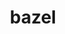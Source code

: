---
title: "bazel"
layout: cache
categories: [package, develop]
meta: {"compilers": ["none"], "num_specs": 66, "num_specs_by_stack": {"e4s": 15, "hep": 5, "ml-linux-aarch64-cpu": 21, "ml-linux-aarch64-cuda": 21, "ml-linux-x86_64-cpu": 21, "ml-linux-x86_64-cuda": 21, "ml-linux-x86_64-rocm": 25, "root": 66}, "oss": ["ubuntu22.04", "ubuntu24.04"], "platforms": ["linux"], "stacks": ["e4s", "hep", "ml-linux-aarch64-cpu", "ml-linux-aarch64-cuda", "ml-linux-x86_64-cpu", "ml-linux-x86_64-cuda", "ml-linux-x86_64-rocm", "root"], "targets": ["aarch64", "x86_64_v3"], "versions": ["6.5.0", "7.0.2"]}
spec_details: [{"compiler": "none", "hash": "2up5k5kiutqglioa46vibmde4g65jg2j", "os": "ubuntu24.04", "platform": "linux", "size": "-", "stacks": ["ml-linux-aarch64-cpu", "ml-linux-aarch64-cuda", "root"], "target": "aarch64", "variants": ["build_system=generic", "+nodepfail", "patches:=0f6940d,3e6448a,604423c,dbbf38b"], "versions": ["6.5.0"]}, {"compiler": "none", "hash": "333gj7hbycj5utw6vfs23yxg3cqglanh", "os": "ubuntu24.04", "platform": "linux", "size": "-", "stacks": ["ml-linux-x86_64-cpu", "ml-linux-x86_64-cuda", "ml-linux-x86_64-rocm", "root"], "target": "x86_64_v3", "variants": ["build_system=generic", "+nodepfail", "patches:=0f6940d,3e6448a,6ae2b80,dbbf38b"], "versions": ["7.0.2"]}, {"compiler": "none", "hash": "3zw3msuq4zmzibj4cpbai6xba2hm3t5j", "os": "ubuntu24.04", "platform": "linux", "size": "-", "stacks": ["ml-linux-aarch64-cpu", "ml-linux-aarch64-cuda", "root"], "target": "aarch64", "variants": ["build_system=generic", "+nodepfail", "patches:=0f6940d,3e6448a,604423c,dbbf38b"], "versions": ["6.5.0"]}, {"compiler": "none", "hash": "42bmokeyh6tg4ya72qfgycwfzjnwycjg", "os": "ubuntu24.04", "platform": "linux", "size": "-", "stacks": ["ml-linux-x86_64-cpu", "ml-linux-x86_64-cuda", "ml-linux-x86_64-rocm", "root"], "target": "x86_64_v3", "variants": ["build_system=generic", "+nodepfail", "patches:=0f6940d,3e6448a,604423c,dbbf38b"], "versions": ["6.5.0"]}, {"compiler": "none", "hash": "44p3wpxrmno7dvsvmj6la2vesz6mdpqr", "os": "ubuntu22.04", "platform": "linux", "size": "-", "stacks": ["hep", "root"], "target": "x86_64_v3", "variants": ["build_system=generic", "+nodepfail", "patches:=0f6940d,3e6448a,604423c,dbbf38b"], "versions": ["6.5.0"]}, {"compiler": "none", "hash": "4rpdsoew36bnf5co3tppuzzphwhdqhub", "os": "ubuntu24.04", "platform": "linux", "size": "-", "stacks": ["ml-linux-aarch64-cpu", "ml-linux-aarch64-cuda", "root"], "target": "aarch64", "variants": ["build_system=generic", "+nodepfail", "patches:=0f6940d,3e6448a,604423c,dbbf38b"], "versions": ["6.5.0"]}, {"compiler": "none", "hash": "57khcpgqeutvcjexps57ixz7oumkfcah", "os": "ubuntu24.04", "platform": "linux", "size": "-", "stacks": ["ml-linux-aarch64-cpu", "ml-linux-aarch64-cuda", "root"], "target": "aarch64", "variants": ["build_system=generic", "+nodepfail", "patches:=0f6940d,3e6448a,6ae2b80,dbbf38b"], "versions": ["7.0.2"]}, {"compiler": "none", "hash": "6foyjsj7kpbsoec7jeztyqlsitidkhrt", "os": "ubuntu24.04", "platform": "linux", "size": "-", "stacks": ["ml-linux-aarch64-cpu", "ml-linux-aarch64-cuda", "root"], "target": "aarch64", "variants": ["build_system=generic", "+nodepfail", "patches:=0f6940d,3e6448a,604423c,dbbf38b"], "versions": ["6.5.0"]}, {"compiler": "none", "hash": "6wn2kgiyyaewllykhxsnoe7bm32oi7gz", "os": "ubuntu22.04", "platform": "linux", "size": "-", "stacks": ["e4s", "root"], "target": "x86_64_v3", "variants": ["build_system=generic", "+nodepfail", "patches:=0f6940d,3e6448a,604423c,dbbf38b"], "versions": ["6.5.0"]}, {"compiler": "none", "hash": "7ie64rdfzb4gxmebnnofmexskwnoxq6y", "os": "ubuntu24.04", "platform": "linux", "size": "-", "stacks": ["ml-linux-x86_64-cpu", "ml-linux-x86_64-cuda", "ml-linux-x86_64-rocm", "root"], "target": "x86_64_v3", "variants": ["build_system=generic", "+nodepfail", "patches:=0f6940d,3e6448a,604423c,dbbf38b"], "versions": ["6.5.0"]}, {"compiler": "none", "hash": "7xr27b4qcxi54dfnufuk44d75lllxfka", "os": "ubuntu24.04", "platform": "linux", "size": "-", "stacks": ["ml-linux-x86_64-cpu", "ml-linux-x86_64-cuda", "ml-linux-x86_64-rocm", "root"], "target": "x86_64_v3", "variants": ["build_system=generic", "+nodepfail", "patches:=0f6940d,3e6448a,604423c,dbbf38b"], "versions": ["6.5.0"]}, {"compiler": "none", "hash": "a2xr5oyz72ftecvgeyamo6b5qriadeze", "os": "ubuntu24.04", "platform": "linux", "size": "-", "stacks": ["ml-linux-aarch64-cpu", "ml-linux-aarch64-cuda", "root"], "target": "aarch64", "variants": ["build_system=generic", "+nodepfail", "patches:=0f6940d,3e6448a,604423c,dbbf38b"], "versions": ["6.5.0"]}, {"compiler": "none", "hash": "a4a3xzxufbxmsilruhq6qwz4jnm3vjwp", "os": "ubuntu24.04", "platform": "linux", "size": "-", "stacks": ["ml-linux-x86_64-cpu", "ml-linux-x86_64-cuda", "ml-linux-x86_64-rocm", "root"], "target": "x86_64_v3", "variants": ["build_system=generic", "+nodepfail", "patches:=0f6940d,3e6448a,604423c,dbbf38b"], "versions": ["6.5.0"]}, {"compiler": "none", "hash": "a5uxlzauccitomo43qiodd7w4omvrlbn", "os": "ubuntu22.04", "platform": "linux", "size": "-", "stacks": ["e4s", "root"], "target": "x86_64_v3", "variants": ["build_system=generic", "+nodepfail", "patches:=0f6940d,3e6448a,604423c,dbbf38b"], "versions": ["6.5.0"]}, {"compiler": "none", "hash": "abn7ww7nhzfymego3akitsxsdxo2hfkm", "os": "ubuntu22.04", "platform": "linux", "size": "-", "stacks": ["e4s", "root"], "target": "x86_64_v3", "variants": ["build_system=generic", "+nodepfail", "patches:=0f6940d,3e6448a,604423c,dbbf38b"], "versions": ["6.5.0"]}, {"compiler": "none", "hash": "af4ijs46zbhxoytmbq3vibfp6olvznnq", "os": "ubuntu24.04", "platform": "linux", "size": "-", "stacks": ["ml-linux-x86_64-cpu", "ml-linux-x86_64-cuda", "ml-linux-x86_64-rocm", "root"], "target": "x86_64_v3", "variants": ["build_system=generic", "+nodepfail", "patches:=0f6940d,3e6448a,604423c,dbbf38b"], "versions": ["6.5.0"]}, {"compiler": "none", "hash": "bzrysxxi5qurlyq3k4iunydylnprpwia", "os": "ubuntu24.04", "platform": "linux", "size": "-", "stacks": ["ml-linux-x86_64-rocm", "root"], "target": "x86_64_v3", "variants": ["build_system=generic", "+nodepfail", "patches:=0f6940d,3e6448a,604423c,dbbf38b"], "versions": ["6.5.0"]}, {"compiler": "none", "hash": "cjyi5kkuy3gtoxqittowe6khme7aethn", "os": "ubuntu24.04", "platform": "linux", "size": "-", "stacks": ["ml-linux-aarch64-cpu", "ml-linux-aarch64-cuda", "root"], "target": "aarch64", "variants": ["build_system=generic", "+nodepfail", "patches:=0f6940d,3e6448a,604423c,dbbf38b"], "versions": ["6.5.0"]}, {"compiler": "none", "hash": "cmdyqpiy4gbpgl3tu7pcohtx7jyxahfs", "os": "ubuntu24.04", "platform": "linux", "size": "-", "stacks": ["ml-linux-aarch64-cpu", "ml-linux-aarch64-cuda", "root"], "target": "aarch64", "variants": ["build_system=generic", "+nodepfail", "patches:=0f6940d,3e6448a,6ae2b80,dbbf38b"], "versions": ["7.0.2"]}, {"compiler": "none", "hash": "crfsiozv3isi7et43bnnbkmdtkhyon7o", "os": "ubuntu22.04", "platform": "linux", "size": "-", "stacks": ["e4s", "root"], "target": "x86_64_v3", "variants": ["build_system=generic", "+nodepfail", "patches:=0f6940d,3e6448a,604423c,dbbf38b"], "versions": ["6.5.0"]}, {"compiler": "none", "hash": "d6htjdxuexwoaoym6btstbti7x25xtsb", "os": "ubuntu22.04", "platform": "linux", "size": "-", "stacks": ["e4s", "root"], "target": "x86_64_v3", "variants": ["build_system=generic", "+nodepfail", "patches:=0f6940d,3e6448a,604423c,dbbf38b"], "versions": ["6.5.0"]}, {"compiler": "none", "hash": "dowg3xlpjzie76qo3bf3ohaatz22sa5n", "os": "ubuntu24.04", "platform": "linux", "size": "-", "stacks": ["ml-linux-x86_64-cpu", "ml-linux-x86_64-cuda", "ml-linux-x86_64-rocm", "root"], "target": "x86_64_v3", "variants": ["build_system=generic", "+nodepfail", "patches:=0f6940d,3e6448a,604423c,dbbf38b"], "versions": ["6.5.0"]}, {"compiler": "none", "hash": "dp7qj6jjx2xylhsq6vyl32eg5rhbi7c4", "os": "ubuntu24.04", "platform": "linux", "size": "-", "stacks": ["ml-linux-x86_64-cpu", "ml-linux-x86_64-cuda", "ml-linux-x86_64-rocm", "root"], "target": "x86_64_v3", "variants": ["build_system=generic", "+nodepfail", "patches:=0f6940d,3e6448a,6ae2b80,dbbf38b"], "versions": ["7.0.2"]}, {"compiler": "none", "hash": "e6rgewznvpujgv6bjpvdlm5zcv5xkr5y", "os": "ubuntu22.04", "platform": "linux", "size": "-", "stacks": ["e4s", "root"], "target": "x86_64_v3", "variants": ["build_system=generic", "+nodepfail", "patches:=0f6940d,3e6448a,604423c,dbbf38b"], "versions": ["6.5.0"]}, {"compiler": "none", "hash": "ehrig5wekkseamy7kr47fa7ps2rfboeb", "os": "ubuntu24.04", "platform": "linux", "size": "-", "stacks": ["ml-linux-x86_64-cpu", "ml-linux-x86_64-cuda", "ml-linux-x86_64-rocm", "root"], "target": "x86_64_v3", "variants": ["build_system=generic", "+nodepfail", "patches:=0f6940d,3e6448a,6ae2b80,dbbf38b"], "versions": ["7.0.2"]}, {"compiler": "none", "hash": "eob36tjpkwpbyv5k4cdakbclvybvorwp", "os": "ubuntu24.04", "platform": "linux", "size": "-", "stacks": ["ml-linux-aarch64-cpu", "ml-linux-aarch64-cuda", "root"], "target": "aarch64", "variants": ["build_system=generic", "+nodepfail", "patches:=0f6940d,3e6448a,604423c,dbbf38b"], "versions": ["6.5.0"]}, {"compiler": "none", "hash": "eythxpazranroelldclom2fanx4atjq6", "os": "ubuntu24.04", "platform": "linux", "size": "-", "stacks": ["ml-linux-x86_64-rocm", "root"], "target": "x86_64_v3", "variants": ["build_system=generic", "+nodepfail", "patches:=0f6940d,3e6448a,604423c,dbbf38b"], "versions": ["6.5.0"]}, {"compiler": "none", "hash": "fe3sxvy62eibo3eckuutm3gcj4uajl4c", "os": "ubuntu24.04", "platform": "linux", "size": "-", "stacks": ["ml-linux-x86_64-cpu", "ml-linux-x86_64-cuda", "ml-linux-x86_64-rocm", "root"], "target": "x86_64_v3", "variants": ["build_system=generic", "+nodepfail", "patches:=0f6940d,3e6448a,6ae2b80,dbbf38b"], "versions": ["7.0.2"]}, {"compiler": "none", "hash": "gfyelg6taan2227wurmgtrnvvi3wq25j", "os": "ubuntu24.04", "platform": "linux", "size": "-", "stacks": ["ml-linux-x86_64-cpu", "ml-linux-x86_64-cuda", "ml-linux-x86_64-rocm", "root"], "target": "x86_64_v3", "variants": ["build_system=generic", "+nodepfail", "patches:=0f6940d,3e6448a,604423c,dbbf38b"], "versions": ["6.5.0"]}, {"compiler": "none", "hash": "hfzs544tyah7xnrgvitp67lk5he2eikm", "os": "ubuntu24.04", "platform": "linux", "size": "-", "stacks": ["ml-linux-aarch64-cpu", "ml-linux-aarch64-cuda", "root"], "target": "aarch64", "variants": ["build_system=generic", "+nodepfail", "patches:=0f6940d,3e6448a,604423c,dbbf38b"], "versions": ["6.5.0"]}, {"compiler": "none", "hash": "htn3op3sburtgrojaehquhploocg25qo", "os": "ubuntu24.04", "platform": "linux", "size": "-", "stacks": ["ml-linux-x86_64-cpu", "ml-linux-x86_64-cuda", "ml-linux-x86_64-rocm", "root"], "target": "x86_64_v3", "variants": ["build_system=generic", "+nodepfail", "patches:=0f6940d,3e6448a,604423c,dbbf38b"], "versions": ["6.5.0"]}, {"compiler": "none", "hash": "iaeuse67vkjcouwd4nmw3wphpqzb5zuz", "os": "ubuntu24.04", "platform": "linux", "size": "-", "stacks": ["ml-linux-x86_64-cpu", "ml-linux-x86_64-cuda", "ml-linux-x86_64-rocm", "root"], "target": "x86_64_v3", "variants": ["build_system=generic", "+nodepfail", "patches:=0f6940d,3e6448a,6ae2b80,dbbf38b"], "versions": ["7.0.2"]}, {"compiler": "none", "hash": "itznetdidm4jr34rg6ds2wj75tigrl2i", "os": "ubuntu22.04", "platform": "linux", "size": "-", "stacks": ["e4s", "root"], "target": "x86_64_v3", "variants": ["build_system=generic", "+nodepfail", "patches:=0f6940d,3e6448a,604423c,dbbf38b"], "versions": ["6.5.0"]}, {"compiler": "none", "hash": "ivovf4bvpn4xevnaptk3g7omliudo6gn", "os": "ubuntu22.04", "platform": "linux", "size": "-", "stacks": ["e4s", "root"], "target": "x86_64_v3", "variants": ["build_system=generic", "+nodepfail", "patches:=0f6940d,3e6448a,604423c,dbbf38b"], "versions": ["6.5.0"]}, {"compiler": "none", "hash": "jexs72vd2tbujnx4gnfdkvtxpzy7xtxw", "os": "ubuntu22.04", "platform": "linux", "size": "-", "stacks": ["e4s", "root"], "target": "x86_64_v3", "variants": ["build_system=generic", "+nodepfail", "patches:=0f6940d,3e6448a,604423c,dbbf38b"], "versions": ["6.5.0"]}, {"compiler": "none", "hash": "jgzer2y2blpyb2k4izeknrlngsgmsyi6", "os": "ubuntu24.04", "platform": "linux", "size": "-", "stacks": ["ml-linux-x86_64-cpu", "ml-linux-x86_64-cuda", "ml-linux-x86_64-rocm", "root"], "target": "x86_64_v3", "variants": ["build_system=generic", "+nodepfail", "patches:=0f6940d,3e6448a,604423c,dbbf38b"], "versions": ["6.5.0"]}, {"compiler": "none", "hash": "k7dkz6uq65hawivx5s5nwhztkeflgbri", "os": "ubuntu24.04", "platform": "linux", "size": "-", "stacks": ["ml-linux-aarch64-cpu", "ml-linux-aarch64-cuda", "root"], "target": "aarch64", "variants": ["build_system=generic", "+nodepfail", "patches:=0f6940d,3e6448a,6ae2b80,dbbf38b"], "versions": ["7.0.2"]}, {"compiler": "none", "hash": "kcsw2hlogv6xypbez3fmtmg6v5yv5rie", "os": "ubuntu24.04", "platform": "linux", "size": "-", "stacks": ["ml-linux-x86_64-cpu", "ml-linux-x86_64-cuda", "ml-linux-x86_64-rocm", "root"], "target": "x86_64_v3", "variants": ["build_system=generic", "+nodepfail", "patches:=0f6940d,3e6448a,6ae2b80,dbbf38b"], "versions": ["7.0.2"]}, {"compiler": "none", "hash": "lde3ondxam5vkbq7gdvlugtagsr3razz", "os": "ubuntu24.04", "platform": "linux", "size": "-", "stacks": ["ml-linux-aarch64-cpu", "ml-linux-aarch64-cuda", "root"], "target": "aarch64", "variants": ["build_system=generic", "+nodepfail", "patches:=0f6940d,3e6448a,604423c,dbbf38b"], "versions": ["6.5.0"]}, {"compiler": "none", "hash": "ldq2pve3v2tk64dcvbabt5sgmhf6vnck", "os": "ubuntu24.04", "platform": "linux", "size": "-", "stacks": ["ml-linux-aarch64-cpu", "ml-linux-aarch64-cuda", "root"], "target": "aarch64", "variants": ["build_system=generic", "+nodepfail", "patches:=0f6940d,3e6448a,604423c,dbbf38b"], "versions": ["6.5.0"]}, {"compiler": "none", "hash": "m2cjgt7ng3kvyszk7dot52a5wzc6mlhh", "os": "ubuntu24.04", "platform": "linux", "size": "-", "stacks": ["ml-linux-x86_64-cpu", "ml-linux-x86_64-cuda", "ml-linux-x86_64-rocm", "root"], "target": "x86_64_v3", "variants": ["build_system=generic", "+nodepfail", "patches:=0f6940d,3e6448a,604423c,dbbf38b"], "versions": ["6.5.0"]}, {"compiler": "none", "hash": "m6nyinbokxv24pj46itm3vbqc7a62i5r", "os": "ubuntu24.04", "platform": "linux", "size": "-", "stacks": ["ml-linux-x86_64-cpu", "ml-linux-x86_64-cuda", "ml-linux-x86_64-rocm", "root"], "target": "x86_64_v3", "variants": ["build_system=generic", "+nodepfail", "patches:=0f6940d,3e6448a,604423c,dbbf38b"], "versions": ["6.5.0"]}, {"compiler": "none", "hash": "mevvvwxrcogcgferkph62akj72j6tept", "os": "ubuntu24.04", "platform": "linux", "size": "-", "stacks": ["ml-linux-x86_64-cpu", "ml-linux-x86_64-cuda", "ml-linux-x86_64-rocm", "root"], "target": "x86_64_v3", "variants": ["build_system=generic", "+nodepfail", "patches:=0f6940d,3e6448a,604423c,dbbf38b"], "versions": ["6.5.0"]}, {"compiler": "none", "hash": "nhgsluvp6vgsckcrcttms6i72jxy2chu", "os": "ubuntu22.04", "platform": "linux", "size": "-", "stacks": ["e4s", "root"], "target": "x86_64_v3", "variants": ["build_system=generic", "+nodepfail", "patches:=0f6940d,3e6448a,604423c,dbbf38b"], "versions": ["6.5.0"]}, {"compiler": "none", "hash": "nsfhbdlne2di2ygh7k5pcz6abbs6hqqw", "os": "ubuntu24.04", "platform": "linux", "size": "-", "stacks": ["ml-linux-aarch64-cpu", "ml-linux-aarch64-cuda", "root"], "target": "aarch64", "variants": ["build_system=generic", "+nodepfail", "patches:=0f6940d,3e6448a,6ae2b80,dbbf38b"], "versions": ["7.0.2"]}, {"compiler": "none", "hash": "opukddqqy3sz5cgsymfrldq7e5aewoih", "os": "ubuntu22.04", "platform": "linux", "size": "-", "stacks": ["hep", "root"], "target": "x86_64_v3", "variants": ["build_system=generic", "+nodepfail", "patches:=0f6940d,3e6448a,604423c,dbbf38b"], "versions": ["6.5.0"]}, {"compiler": "none", "hash": "ovxbqxuj4ltxhb6dineqqflbv53xgdkc", "os": "ubuntu24.04", "platform": "linux", "size": "-", "stacks": ["ml-linux-aarch64-cpu", "ml-linux-aarch64-cuda", "root"], "target": "aarch64", "variants": ["build_system=generic", "+nodepfail", "patches:=0f6940d,3e6448a,6ae2b80,dbbf38b"], "versions": ["7.0.2"]}, {"compiler": "none", "hash": "pibe7zq3kkfpa3f23ngwsgzjk6mjt5ps", "os": "ubuntu22.04", "platform": "linux", "size": "-", "stacks": ["hep", "root"], "target": "x86_64_v3", "variants": ["build_system=generic", "+nodepfail", "patches:=0f6940d,3e6448a,604423c,dbbf38b"], "versions": ["6.5.0"]}, {"compiler": "none", "hash": "qp5knl7wnv4ttpirm6vcxfoostlyvrc7", "os": "ubuntu24.04", "platform": "linux", "size": "-", "stacks": ["ml-linux-x86_64-cpu", "ml-linux-x86_64-cuda", "ml-linux-x86_64-rocm", "root"], "target": "x86_64_v3", "variants": ["build_system=generic", "+nodepfail", "patches:=0f6940d,3e6448a,604423c,dbbf38b"], "versions": ["6.5.0"]}, {"compiler": "none", "hash": "qpeu2yehi22wonykmrh3kh77olajtbid", "os": "ubuntu24.04", "platform": "linux", "size": "-", "stacks": ["ml-linux-x86_64-cpu", "ml-linux-x86_64-cuda", "ml-linux-x86_64-rocm", "root"], "target": "x86_64_v3", "variants": ["build_system=generic", "+nodepfail", "patches:=0f6940d,3e6448a,6ae2b80,dbbf38b"], "versions": ["7.0.2"]}, {"compiler": "none", "hash": "rxhcqghefl6zgjj6hd4ktov64fqqhetp", "os": "ubuntu22.04", "platform": "linux", "size": "-", "stacks": ["e4s", "root"], "target": "x86_64_v3", "variants": ["build_system=generic", "+nodepfail", "patches:=0f6940d,3e6448a,604423c,dbbf38b"], "versions": ["6.5.0"]}, {"compiler": "none", "hash": "ryv74hnxsmqsxz4tepjhqoxyellukv6a", "os": "ubuntu22.04", "platform": "linux", "size": "-", "stacks": ["hep", "root"], "target": "x86_64_v3", "variants": ["build_system=generic", "+nodepfail", "patches:=0f6940d,3e6448a,604423c,dbbf38b"], "versions": ["6.5.0"]}, {"compiler": "none", "hash": "saksvh6us6opi4nioq5da232ylcmnbkt", "os": "ubuntu24.04", "platform": "linux", "size": "-", "stacks": ["ml-linux-x86_64-rocm", "root"], "target": "x86_64_v3", "variants": ["build_system=generic", "+nodepfail", "patches:=0f6940d,3e6448a,604423c,dbbf38b"], "versions": ["6.5.0"]}, {"compiler": "none", "hash": "skr6ezwbdqak43uiiwozqolr5z3zcqxi", "os": "ubuntu22.04", "platform": "linux", "size": "-", "stacks": ["e4s", "root"], "target": "x86_64_v3", "variants": ["build_system=generic", "+nodepfail", "patches:=0f6940d,3e6448a,604423c,dbbf38b"], "versions": ["6.5.0"]}, {"compiler": "none", "hash": "sopyxpzpggsudv2lv3vkyhwmzvday5pb", "os": "ubuntu24.04", "platform": "linux", "size": "-", "stacks": ["ml-linux-aarch64-cpu", "ml-linux-aarch64-cuda", "root"], "target": "aarch64", "variants": ["build_system=generic", "+nodepfail", "patches:=0f6940d,3e6448a,604423c,dbbf38b"], "versions": ["6.5.0"]}, {"compiler": "none", "hash": "tqtf47nt2cnxbp42fxty53s5pkjwxmgl", "os": "ubuntu24.04", "platform": "linux", "size": "-", "stacks": ["ml-linux-x86_64-cpu", "ml-linux-x86_64-cuda", "ml-linux-x86_64-rocm", "root"], "target": "x86_64_v3", "variants": ["build_system=generic", "+nodepfail", "patches:=0f6940d,3e6448a,604423c,dbbf38b"], "versions": ["6.5.0"]}, {"compiler": "none", "hash": "trmtnhu5mza2j4buclmzqmv2g4wb2lx4", "os": "ubuntu22.04", "platform": "linux", "size": "-", "stacks": ["e4s", "root"], "target": "x86_64_v3", "variants": ["build_system=generic", "+nodepfail", "patches:=0f6940d,3e6448a,604423c,dbbf38b"], "versions": ["6.5.0"]}, {"compiler": "none", "hash": "tvs4pb2v4xrsfhms6s2fd4zr2xuotxug", "os": "ubuntu24.04", "platform": "linux", "size": "-", "stacks": ["ml-linux-aarch64-cpu", "ml-linux-aarch64-cuda", "root"], "target": "aarch64", "variants": ["build_system=generic", "+nodepfail", "patches:=0f6940d,3e6448a,604423c,dbbf38b"], "versions": ["6.5.0"]}, {"compiler": "none", "hash": "ub63qfwkfutllilyg5ukl77bi754fbfv", "os": "ubuntu24.04", "platform": "linux", "size": "-", "stacks": ["ml-linux-x86_64-rocm", "root"], "target": "x86_64_v3", "variants": ["build_system=generic", "+nodepfail", "patches:=0f6940d,3e6448a,604423c,dbbf38b"], "versions": ["6.5.0"]}, {"compiler": "none", "hash": "uhu7lt3tbgzztgoljaqdjws4qwtp6odq", "os": "ubuntu24.04", "platform": "linux", "size": "-", "stacks": ["ml-linux-aarch64-cpu", "ml-linux-aarch64-cuda", "root"], "target": "aarch64", "variants": ["build_system=generic", "+nodepfail", "patches:=0f6940d,3e6448a,6ae2b80,dbbf38b"], "versions": ["7.0.2"]}, {"compiler": "none", "hash": "uzhns5j3dzviil35vmcnmhx5aurvg7vj", "os": "ubuntu24.04", "platform": "linux", "size": "-", "stacks": ["ml-linux-aarch64-cpu", "ml-linux-aarch64-cuda", "root"], "target": "aarch64", "variants": ["build_system=generic", "+nodepfail", "patches:=0f6940d,3e6448a,604423c,dbbf38b"], "versions": ["6.5.0"]}, {"compiler": "none", "hash": "wmugjb76c3gulrvrqeuok3ikck6czlfd", "os": "ubuntu24.04", "platform": "linux", "size": "-", "stacks": ["ml-linux-aarch64-cpu", "ml-linux-aarch64-cuda", "root"], "target": "aarch64", "variants": ["build_system=generic", "+nodepfail", "patches:=0f6940d,3e6448a,604423c,dbbf38b"], "versions": ["6.5.0"]}, {"compiler": "none", "hash": "xavrqtp4wnu2sawv4ox574so5fhugutw", "os": "ubuntu22.04", "platform": "linux", "size": "-", "stacks": ["e4s", "root"], "target": "x86_64_v3", "variants": ["build_system=generic", "+nodepfail", "patches:=0f6940d,3e6448a,604423c,dbbf38b"], "versions": ["6.5.0"]}, {"compiler": "none", "hash": "xodx3rj7wnlfkvwqknywanypl6eigiyz", "os": "ubuntu24.04", "platform": "linux", "size": "-", "stacks": ["ml-linux-aarch64-cpu", "ml-linux-aarch64-cuda", "root"], "target": "aarch64", "variants": ["build_system=generic", "+nodepfail", "patches:=0f6940d,3e6448a,6ae2b80,dbbf38b"], "versions": ["7.0.2"]}, {"compiler": "none", "hash": "ydffuejwf3n7ycfirgfsfgq347kkyin2", "os": "ubuntu22.04", "platform": "linux", "size": "-", "stacks": ["hep", "root"], "target": "x86_64_v3", "variants": ["build_system=generic", "+nodepfail", "patches:=0f6940d,3e6448a,604423c,dbbf38b"], "versions": ["6.5.0"]}, {"compiler": "none", "hash": "yimtdeijxlutlozmoijtt6r5ixl55l35", "os": "ubuntu22.04", "platform": "linux", "size": "-", "stacks": ["e4s", "root"], "target": "x86_64_v3", "variants": ["build_system=generic", "+nodepfail", "patches:=0f6940d,3e6448a,604423c,dbbf38b"], "versions": ["6.5.0"]}]
---
